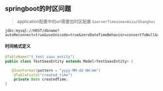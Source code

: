 ## springboot的时区问题

> application配置中的url需要加时区配置 `&serverTimezone=Asia/Shanghai`

```
jdbc:mysql://HOST/dbname?autoReconnect=true&useUnicode=true&zeroDateTimeBehavior=convertToNull&serverTimezone=Asia/Shanghai

```

#### 时间格式定义

```java
@TableName("t_test_saas_entity")
public class TestSaasEntity extends Model<TestSaasEntity> {
  
   @JsonFormat(pattern = "yyyy-MM-dd HH:mm")
	@TableField("created_time")
	private Date createdTime;
}
```

